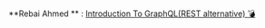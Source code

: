 
**Rebai Ahmed ** : [Introduction To GraphQL(REST alternative) :bomb:](https://medium.com/@Ahmedrebai/introduction-to-graphql-rest-alternative-a4945a414629)
